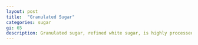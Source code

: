 ```yaml
---
layout: post
title:  "Granulated Sugar"
categories: sugar
gi: 65
description: Granulated sugar, refined white sugar, is highly processed cane sugar that has no nutritional value.
---
```


